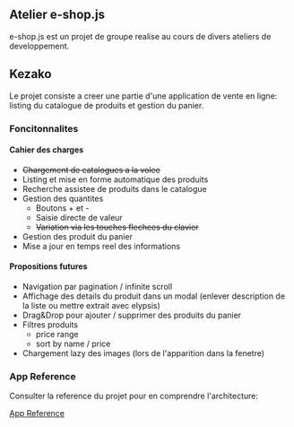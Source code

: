 ## Atelier e-shop.js

e-shop.js est un projet de groupe realise au cours de divers ateliers de developpement.

## Kezako

Le projet consiste a creer une partie d'une application de vente en ligne: listing du catalogue de produits et gestion du panier.

### Foncitonnalites

#### Cahier des charges

- ~~Chargement de catalogues a la volee~~
- Listing et mise en forme automatique des produits
- Recherche assistee de produits dans le catalogue
- Gestion des quantites
  - Boutons + et -
  - Saisie directe de valeur
  - ~~Variation via les touches flechees du clavier~~
- Gestion des produit du panier
- Mise a jour en temps reel des informations

#### Propositions futures

- Navigation par pagination / infinite scroll
- Affichage des details du produit dans un modal (enlever description de la liste ou mettre extrait avec elypsis)
- Drag&Drop pour ajouter / supprimer des produits du panier
- Filtres produits
  - price range
  - sort by name / price
- Chargement lazy des images (lors de l'apparition dans la fenetre)

### App Reference

Consulter la reference du projet pour en comprendre l'architecture:

[App Reference](./reference)